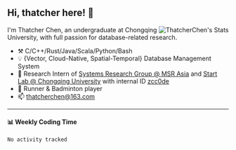 ## Hi, thatcher here! :wave:

<img align="right" src="https://github-readme-stats.vercel.app/api?username=thatcherchen&title_color=333&text_color=777" alt="ThatcherChen's Stats" >

I'm Thatcher Chen, an undergraduate at Chongqing University, with full passion for database-related research.

- :hammer_and_pick:  C/C++/Rust/Java/Scala/Python/Bash
- :bulb:  {Vector, Cloud-Native, Spatial-Temporal} Database Management System
- :telescope:  Research Intern of [Systems Research Group @ MSR Asia](https://www.microsoft.com/en-us/research/group/systems-research-group-asia) and [Start Lab @ Chongqing University](https://github.com/Spatio-Temporal-Lab) with internal ID [zcc0de](https://github.com/zcc0de)
- :seedling:  Runner & Badminton player
- :mailbox: thatcherchen@163.com

---

#### :bar_chart: Weekly Coding Time

<!--START_SECTION:waka-->

```txt
No activity tracked
```

<!--END_SECTION:waka-->
